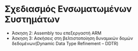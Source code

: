 # Σχεδιασμός Ενσωματωμένων Συστημάτων
* Άσκηση 2: Assembly του επεξεργαστή ARM
* Άσκηση 3: Ασκήσεις στη βελτιστοποίηση δυναμικών δομών δεδομένων(Dynamic Data Type Refinement – DDTR)

